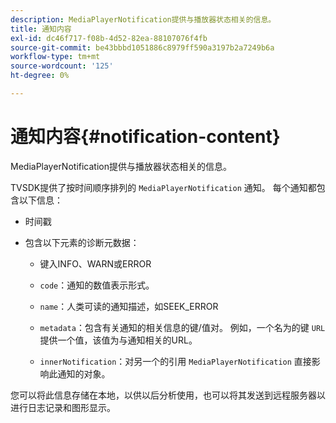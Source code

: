```yaml
---
description: MediaPlayerNotification提供与播放器状态相关的信息。
title: 通知内容
exl-id: dc46f717-f08b-4d52-82ea-88107076f4fb
source-git-commit: be43bbbd1051886c8979ff590a3197b2a7249b6a
workflow-type: tm+mt
source-wordcount: '125'
ht-degree: 0%

---
```


# 通知内容{#notification-content}

MediaPlayerNotification提供与播放器状态相关的信息。

TVSDK提供了按时间顺序排列的 `MediaPlayerNotification` 通知。 每个通知都包含以下信息：

* 时间戳
* 包含以下元素的诊断元数据：

   * 键入INFO、WARN或ERROR
   * `code`：通知的数值表示形式。
   * `name`：人类可读的通知描述，如SEEK_ERROR
   * `metadata`：包含有关通知的相关信息的键/值对。 例如，一个名为的键 `URL` 提供一个值，该值为与通知相关的URL。

   * `innerNotification`：对另一个的引用 `MediaPlayerNotification` 直接影响此通知的对象。

您可以将此信息存储在本地，以供以后分析使用，也可以将其发送到远程服务器以进行日志记录和图形显示。
